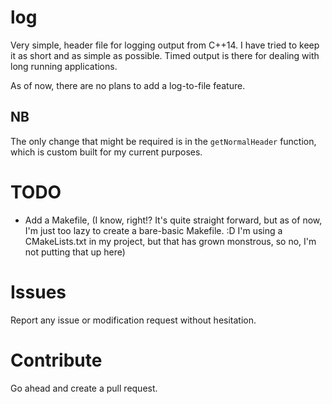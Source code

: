 # log
Very simple, header file for logging output from C++14. I have tried to keep it as short and as simple as possible.
Timed output is there for dealing with long running applications.

As of now, there are no plans to add a log-to-file feature.

## NB
The only change that might be required is in the ```getNormalHeader``` function, which is custom built for my current purposes.

# TODO
* Add a Makefile, (I know, right!? It's quite straight forward, but as of now, I'm just too lazy to create a bare-basic Makefile. :D I'm using a CMakeLists.txt in my project, but that has grown monstrous, so no, I'm not putting that up here)

# Issues
Report any issue or modification request without hesitation.

# Contribute
Go ahead and create a pull request.
